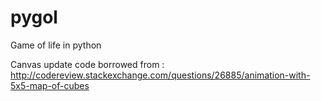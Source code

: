 # pygol
Game of life in python

Canvas update code borrowed from : http://codereview.stackexchange.com/questions/26885/animation-with-5x5-map-of-cubes
